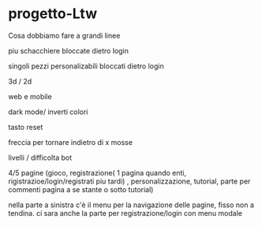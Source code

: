 # progetto-Ltw

Cosa dobbiamo fare a grandi linee

piu schacchiere bloccate dietro login

singoli pezzi personalizabili bloccati dietro login

3d / 2d

web e mobile

dark mode/ inverti colori

tasto reset

freccia per tornare indietro di x mosse

livelli / difficolta bot


4/5 pagine (gioco, registrazione( 1 pagina quando enti, rigistrazioe/login/registrati piu tardi) , personalizzazione, tutorial, parte per commenti pagina a se stante o sotto tutorial)

nella parte a sinistra c'è il menu per la navigazione delle pagine, fisso non a tendina. ci sara anche la parte per registrazione/login con menu modale


